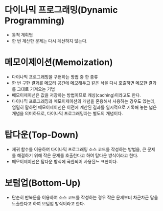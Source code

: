 # 다이나믹 프로그래밍(Dynamic Programming)

- 동적 계획법
- 한 번 계산한 문제는 다시 계산하지 않는다.

# 메모이제이션(Memoization)

- 다이나믹 프로그래밍을 구현하는 방법 중 한 종류
- 한 번 구한 결과를 메모리 공간에 메모해두고 같은 식을 다시 호출하면 메모한 결과를 그대로 가져오는 기법
- 메모이제이션은 값을 저장하는 방법이므로 캐싱(caching)이라고도 한다.
- 다이나믹 프로그래밍과 메모이제이션의 개념을 혼용해서 사용하는 경우도 있는데, 엄밀히 말하면 메모이제이션은 이전에 계산된 결과를 일시적으로 기록해 놓는 넓은 개념을 의미하므로, 다이나믹 프로그래밍과는 별도의 개념이다.

# 탑다운(Top-Down)

- 재귀 함수를 이용하여 다이나믹 프로그래밍 소스 코드를 작성하는 방법을, 큰 문제를 해결하기 위해 작은 문제를 호출한다고 하여 탑다운 방식이라고 한다.
- 메모이제이션은 탑다운 방식에 국한되어 사용된느 표현이다.

# 보텀업(Bottom-Up)

- 단순히 반복문을 이용하여 소스 코드를 작성하는 경우 작은 문제부터 차근차근 답을 도출한다고 하여 보텀업 방식이라고 한다.
